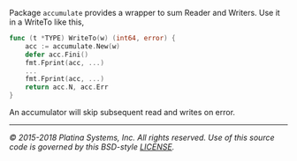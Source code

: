 Package `accumulate` provides a wrapper to sum Reader and Writers.
Use it in a WriteTo like this,

```Go
func (t *TYPE) WriteTo(w) (int64, error) {
	acc := accumulate.New(w)
	defer acc.Fini()
	fmt.Fprint(acc, ...)
	...
	fmt.Fprint(acc, ...)
	return acc.N, acc.Err
}
```

An accumulator will skip subsequent read and writes on error.

---

*&copy; 2015-2018 Platina Systems, Inc. All rights reserved.
Use of this source code is governed by this BSD-style [LICENSE].*

[LICENSE]: LICENSE
